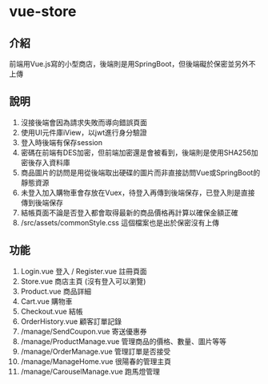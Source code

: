 # vue-store
## 介紹
前端用Vue.js寫的小型商店，後端則是用SpringBoot，但後端礙於保密並另外不上傳

## 說明
1. 沒接後端會因為請求失敗而導向錯誤頁面
2. 使用UI元件庫iView，以jwt進行身分驗證
3. 登入時後端有保存session
4. 密碼在前端有DES加密，但前端加密還是會被看到，後端則是使用SHA256加密後存入資料庫
5. 商品圖片的訪問是用從後端取出硬碟的圖片而非直接訪問Vue或SpringBoot的靜態資源
6. 未登入加入購物車會存放在Vuex，待登入再傳到後端保存，已登入則是直接傳到後端保存
7. 結帳頁面不論是否登入都會取得最新的商品價格再計算以確保金額正確
8. /src/assets/commonStyle.css 這個檔案也是出於保密沒有上傳

## 功能
1. Login.vue 登入 / Register.vue 註冊頁面
2. Store.vue 商店主頁 (沒有登入可以瀏覽)
3. Product.vue 商品詳細
4. Cart.vue 購物車
5. Checkout.vue 結帳
6. OrderHistory.vue 顧客訂單記錄
7. /manage/SendCoupon.vue 寄送優惠券
8. /manage/ProductManage.vue 管理商品的價格、數量、圖片等等
9. /manage/OrderManage.vue 管理訂單是否接受
10. /manage/ManageHome.vue 很陽春的管理主頁
11. /manage/CarouselManage.vue 跑馬燈管理
